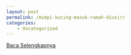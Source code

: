 ```yaml
---
layout: post
permalink: /mimpi-kucing-masuk-rumah-diusir/
categories:
    - Uncategorized
---
```


[Baca Selengkapnya](/10)